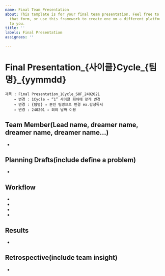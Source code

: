 ```yaml
---
name: Final Team Presentation
about: This template is for your final team presentation. Feel free to adapt it to
  that form, or use this framework to create one on a different platform - it's up
  to you.
title: ''
labels: Final Presentation
assignees: ''

---
```


# Final Presentation_{사이클}Cycle_{팀명}_{yymmdd}
```
제목 : Final Presentation_1Cycle_SOF_2402021
    → 변경 : 1Cycle ⇒ “1” 사이클 회차에 맞게 변경
    → 변경 : {팀명} ⇒ 본인 팀명으로 변경 ex.감성독서
    → 변경 : 240201 ⇒ 회의 날짜 이용
```

## Team Member(Lead name, dreamer name, dreamer name, dreamer name...)
- 

## Planning Drafts(include define a problem)
-

## Workflow
-
-
-
- 

## Results
-

## Retrospective(include team insight)
-
